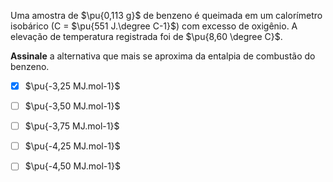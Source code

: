 Uma amostra de $\pu{0,113 g}$ de benzeno é queimada em um calorímetro isobárico (C = $\pu{551 J.\degree C-1}$) com excesso de oxigênio. A elevação de temperatura registrada foi de $\pu{8,60 \degree C}$.

**Assinale** a alternativa que mais se aproxima da entalpia de combustão do benzeno.

- [x] $\pu{-3,25 MJ.mol-1}$
- [ ] $\pu{-3,50 MJ.mol-1}$
- [ ] $\pu{-3,75 MJ.mol-1}$
- [ ] $\pu{-4,25 MJ.mol-1}$
- [ ] $\pu{-4,50 MJ.mol-1}$


